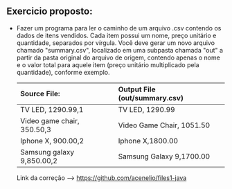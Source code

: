 ## Exercicio proposto:

- Fazer um programa para ler o caminho de um arquivo .csv contendo os dados de itens vendidos. Cada item possui um nome, preço unitário e quantidade, separados por vírgula. Você deve gerar um novo arquivo chamado "summary.csv", localizado em uma subpasta chamada "out" a partir da pasta original do arquivo de origem, contendo apenas o nome e o valor total para aquele item (preço unitário multiplicado pela quantidade), conforme exemplo.

  | Source File: | Output File (out/summary.csv) |
  | :------------| :-----------------------------|
  | TV LED, 1290.99,1 | TV LED, 1290.99|
  | Video game chair, 350.50,3 | Video Game Chair, 1051.50 |
  | Iphone X, 900.00,2| Iphone X,1800.00 |
  |Samsung galaxy 9,850.00,2 | Samsung Galaxy 9,1700.00|

  Link da correção --> https://github.com/acenelio/files1-java